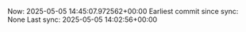 Now: 2025-05-05 14:45:07.972562+00:00 Earliest commit since sync: None Last sync: 2025-05-05 14:02:56+00:00
